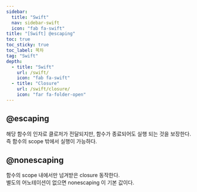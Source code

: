 ```yaml
---
sidebar:
  title: "Swift"
  nav: sidebar-swift
  icon: "fab fa-swift"
title: "[Swift] @escaping"
toc: true
toc_sticky: true
toc_label: 목차
tag: "Swift"
depth:
  - title: "Swift"
    url: /swift/
    icon: "fab fa-swift"
  - title: "Closure"
    url: /swift/closure/
    icon: "far fa-folder-open"
---
```

## @escaping
해당 함수의 인자로 클로저가 전달되지만, 함수가 종료되어도 실행 되는 것을 보장한다.  
즉 함수의 scope 밖에서 실행이 가능하다.

## @nonescaping
함수의 scope 내에서만 넘겨받은 closure 동작한다.  
별도의 어노테이션이 없으면 nonescaping 이 기본 값이다.
